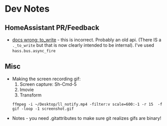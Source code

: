 # Dev Notes

## HomeAssistant PR/Feedback
* [docs wrong: to_write](https://developers.home-assistant.io/docs/frontend/extending/websocket-api) - this is incorrect. Probably an old api. (There IS a `._to_write` but that is now clearly intended to be internal). I've used `hass.bus.async_fire`

## Misc
* Making the screen recording gif:
    1. Screen capture: Sh-Cmd-5
    2. Imovie
    3. Transform
    ```
    ffmpeg -i ~/Desktop/ll_notify.mp4 -filter:v scale=600:-1 -r 15  -f gif -loop -1 screenshot.gif
    ```
* Notes - you need .gitattributes to make sure git realizes gifs are binary!
